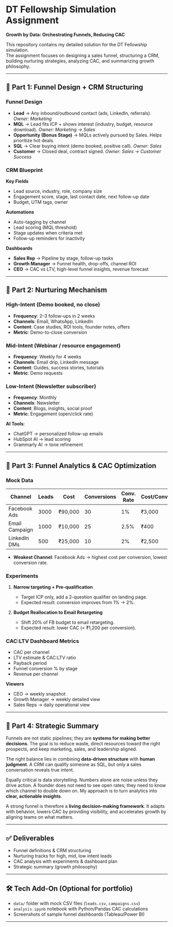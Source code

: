 
# DT Fellowship Simulation Assignment  
**Growth by Data: Orchestrating Funnels, Reducing CAC**  

This repository contains my detailed solution for the DT Fellowship simulation.  
The assignment focuses on designing a sales funnel, structuring a CRM, building nurturing strategies, analyzing CAC, and summarizing growth philosophy.  

---

## 📌 Part 1: Funnel Design + CRM Structuring  

### Funnel Design  

- **Lead** → Any inbound/outbound contact (ads, LinkedIn, referrals). *Owner: Marketing*  
- **MQL** → Lead fits ICP + shows interest (industry, budget, resource download). *Owner: Marketing → Sales*  
- **Opportunity (Bonus Stage)** → MQLs actively pursued by Sales. Helps prioritize hot deals.  
- **SQL** → Clear buying intent (demo booked, positive call). *Owner: Sales*  
- **Customer** → Closed deal, contract signed. *Owner: Sales → Customer Success*  

### CRM Blueprint  

**Key Fields**  
- Lead source, industry, role, company size  
- Engagement score, stage, last contact date, next follow-up date  
- Budget, UTM tags, owner  

**Automations**  
- Auto-tagging by channel  
- Lead scoring (MQL threshold)  
- Stage updates when criteria met  
- Follow-up reminders for inactivity  

**Dashboards**  
- **Sales Rep** → Pipeline by stage, follow-up tasks  
- **Growth Manager** → Funnel health, drop-offs, channel ROI  
- **CEO** → CAC vs LTV, high-level funnel insights, revenue forecast  

---

## 📌 Part 2: Nurturing Mechanism  

### High-Intent (Demo booked, no close)  
- **Frequency**: 2–3 follow-ups in 2 weeks  
- **Channels**: Email, WhatsApp, LinkedIn  
- **Content**: Case studies, ROI tools, founder notes, offers  
- **Metric**: Demo-to-close conversion  

### Mid-Intent (Webinar / resource engagement)  
- **Frequency**: Weekly for 4 weeks  
- **Channels**: Email drip, LinkedIn message  
- **Content**: Guides, success stories, tutorials  
- **Metric**: Demo requests  

### Low-Intent (Newsletter subscriber)  
- **Frequency**: Monthly  
- **Channels**: Newsletter  
- **Content**: Blogs, insights, social proof  
- **Metric**: Engagement (open/click rate)  

**AI Tools**:  
- ChatGPT → personalized follow-up emails  
- HubSpot AI → lead scoring  
- Grammarly AI → tone refinement  

---

## 📌 Part 3: Funnel Analytics & CAC Optimization  

### Mock Data  

| Channel        | Leads | Cost   | Conversions | Conv. Rate | Cost/Conv. |
|----------------|-------|--------|-------------|------------|------------|
| Facebook Ads   | 3000  | ₹90,000 | 30          | 1%         | ₹3,000     |
| Email Campaign | 1000  | ₹10,000 | 25          | 2.5%       | ₹400       |
| LinkedIn DMs   | 500   | ₹25,000 | 10          | 2%         | ₹2,500     |

- **Weakest Channel**: Facebook Ads → highest cost per conversion, lowest conversion rate.  

### Experiments  

1. **Narrow targeting + Pre-qualification**  
   - Target ICP only, add a 2-question qualifier on landing page.  
   - Expected result: conversion improves from 1% → 2%.  

2. **Budget Reallocation to Email Retargeting**  
   - Shift 20% of FB budget to email retargeting.  
   - Expected result: lower CAC (< ₹1,200 per conversion).  

### CAC:LTV Dashboard Metrics  

- CAC per channel  
- LTV estimate & CAC:LTV ratio  
- Payback period  
- Funnel conversion % by stage  
- Revenue per channel  

**Viewers**  
- CEO → weekly snapshot  
- Growth Manager → weekly detailed view  
- Sales Reps → daily operational view  

---

## 📌 Part 4: Strategic Summary  

Funnels are not static pipelines; they are **systems for making better decisions**. The goal is to reduce waste, direct resources toward the right prospects, and keep marketing, sales, and leadership aligned.  

The right balance lies in combining **data-driven structure** with **human judgment**. A CRM can qualify someone as SQL, but only a sales conversation reveals true intent.  

Equally critical is data storytelling. Numbers alone are noise unless they drive action. A founder does not need to see open rates; they need to know which channel to double down on. My approach is to turn analytics into **clear, actionable insights**.  

A strong funnel is therefore a **living decision-making framework**. It adapts with behavior, lowers CAC by providing visibility, and accelerates growth by aligning teams on what matters.  

---

## ✅ Deliverables  

- Funnel definitions & CRM structuring  
- Nurturing tracks for high, mid, low intent leads  
- CAC analysis with experiments & dashboard plan  
- Strategic summary (growth philosophy)  

---

## 🛠️ Tech Add-On (Optional for portfolio)   
- `data/` folder with mock CSV files (`leads.csv`, `campaigns.csv`)  
- `analysis.ipynb` notebook with Python/Pandas CAC calculations  
- Screenshots of sample funnel dashboards (Tableau/Power BI)  

---
